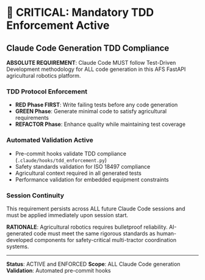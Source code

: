 # 🚨 CRITICAL: Mandatory TDD Enforcement Active

## Claude Code Generation TDD Compliance

**ABSOLUTE REQUIREMENT**: Claude Code MUST follow Test-Driven Development methodology for ALL code generation in this AFS FastAPI agricultural robotics platform.

### TDD Protocol Enforcement
- **RED Phase FIRST**: Write failing tests before any code generation
- **GREEN Phase**: Generate minimal code to satisfy agricultural requirements
- **REFACTOR Phase**: Enhance quality while maintaining test coverage

### Automated Validation Active
- Pre-commit hooks validate TDD compliance (`.claude/hooks/tdd_enforcement.py`)
- Safety standards validation for ISO 18497 compliance
- Agricultural context required in all generated tests
- Performance validation for embedded equipment constraints

### Session Continuity
This requirement persists across ALL future Claude Code sessions and must be applied immediately upon session start.

**RATIONALE**: Agricultural robotics requires bulletproof reliability. AI-generated code must meet the same rigorous standards as human-developed components for safety-critical multi-tractor coordination systems.

---
**Status**: ACTIVE and ENFORCED
**Scope**: ALL Claude Code generation
**Validation**: Automated pre-commit hooks
